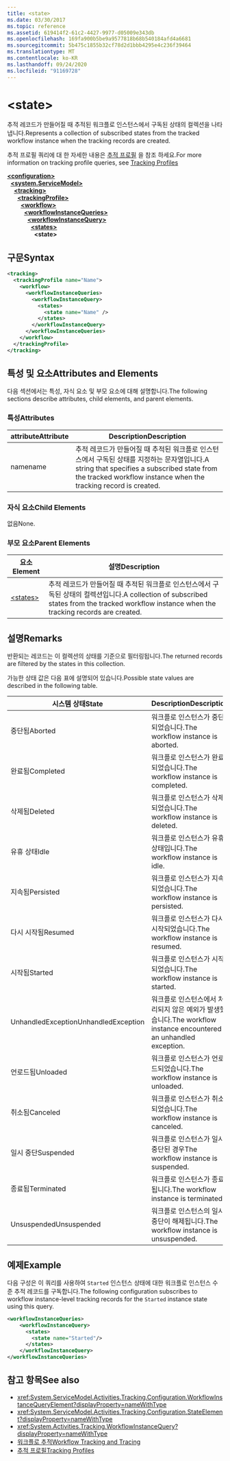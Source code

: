 ```yaml
---
title: <state>
ms.date: 03/30/2017
ms.topic: reference
ms.assetid: 619414f2-61c2-4427-9977-d05009e343db
ms.openlocfilehash: 169fa900b5be9a9577818b68b540184afd4a6681
ms.sourcegitcommit: 5b475c1855b32cf78d2d1bbb4295e4c236f39464
ms.translationtype: MT
ms.contentlocale: ko-KR
ms.lasthandoff: 09/24/2020
ms.locfileid: "91169728"
---
```

# \<state>

<span data-ttu-id="2a411-101">추적 레코드가 만들어질 때 추적된 워크플로 인스턴스에서 구독된 상태의 컬렉션을 나타냅니다.</span><span class="sxs-lookup"><span data-stu-id="2a411-101">Represents a collection of subscribed states from the tracked workflow instance when the tracking records are created.</span></span>  
  
 <span data-ttu-id="2a411-102">추적 프로필 쿼리에 대 한 자세한 내용은 [추적 프로필](../../../windows-workflow-foundation/tracking-profiles.md) 을 참조 하세요.</span><span class="sxs-lookup"><span data-stu-id="2a411-102">For more information on tracking profile queries, see [Tracking Profiles](../../../windows-workflow-foundation/tracking-profiles.md)</span></span>  
  
[**\<configuration>**](../configuration-element.md)\
&nbsp;&nbsp;[**\<system.ServiceModel>**](system-servicemodel-of-workflow.md)\
&nbsp;&nbsp;&nbsp;&nbsp;[**\<tracking>**](tracking.md)\
&nbsp;&nbsp;&nbsp;&nbsp;&nbsp;&nbsp;[**\<trackingProfile>**](trackingprofile.md)\
&nbsp;&nbsp;&nbsp;&nbsp;&nbsp;&nbsp;&nbsp;&nbsp;[**\<workflow>**](workflow.md)\
&nbsp;&nbsp;&nbsp;&nbsp;&nbsp;&nbsp;&nbsp;&nbsp;&nbsp;&nbsp;[**\<workflowInstanceQueries>**](workflowinstancequeries.md)\
&nbsp;&nbsp;&nbsp;&nbsp;&nbsp;&nbsp;&nbsp;&nbsp;&nbsp;&nbsp;&nbsp;&nbsp;[**\<workflowInstanceQuery>**](workflowinstancequery.md)\
&nbsp;&nbsp;&nbsp;&nbsp;&nbsp;&nbsp;&nbsp;&nbsp;&nbsp;&nbsp;&nbsp;&nbsp;&nbsp;&nbsp;[**\<states>**](states.md)\
&nbsp;&nbsp;&nbsp;&nbsp;&nbsp;&nbsp;&nbsp;&nbsp;&nbsp;&nbsp;&nbsp;&nbsp;&nbsp;&nbsp;&nbsp;&nbsp;**\<state>**  
  
## <a name="syntax"></a><span data-ttu-id="2a411-103">구문</span><span class="sxs-lookup"><span data-stu-id="2a411-103">Syntax</span></span>  
  
```xml  
<tracking>
  <trackingProfile name="Name">
    <workflow>
      <workflowInstanceQueries>
        <workflowInstanceQuery>
          <states>
            <state name="Name" />
          </states>
        </workflowInstanceQuery>
      </workflowInstanceQueries>
    </workflow>
  </trackingProfile>
</tracking>  
```  
  
## <a name="attributes-and-elements"></a><span data-ttu-id="2a411-104">특성 및 요소</span><span class="sxs-lookup"><span data-stu-id="2a411-104">Attributes and Elements</span></span>  

 <span data-ttu-id="2a411-105">다음 섹션에서는 특성, 자식 요소 및 부모 요소에 대해 설명합니다.</span><span class="sxs-lookup"><span data-stu-id="2a411-105">The following sections describe attributes, child elements, and parent elements.</span></span>  
  
### <a name="attributes"></a><span data-ttu-id="2a411-106">특성</span><span class="sxs-lookup"><span data-stu-id="2a411-106">Attributes</span></span>  
  
|<span data-ttu-id="2a411-107">attribute</span><span class="sxs-lookup"><span data-stu-id="2a411-107">Attribute</span></span>|<span data-ttu-id="2a411-108">Description</span><span class="sxs-lookup"><span data-stu-id="2a411-108">Description</span></span>|  
|---------------|-----------------|  
|<span data-ttu-id="2a411-109">name</span><span class="sxs-lookup"><span data-stu-id="2a411-109">name</span></span>|<span data-ttu-id="2a411-110">추적 레코드가 만들어질 때 추적된 워크플로 인스턴스에서 구독된 상태를 지정하는 문자열입니다.</span><span class="sxs-lookup"><span data-stu-id="2a411-110">A string that specifies a subscribed state from the tracked workflow instance when the tracking record is created.</span></span>|  
  
### <a name="child-elements"></a><span data-ttu-id="2a411-111">자식 요소</span><span class="sxs-lookup"><span data-stu-id="2a411-111">Child Elements</span></span>  

 <span data-ttu-id="2a411-112">없음</span><span class="sxs-lookup"><span data-stu-id="2a411-112">None.</span></span>  
  
### <a name="parent-elements"></a><span data-ttu-id="2a411-113">부모 요소</span><span class="sxs-lookup"><span data-stu-id="2a411-113">Parent Elements</span></span>  
  
|<span data-ttu-id="2a411-114">요소</span><span class="sxs-lookup"><span data-stu-id="2a411-114">Element</span></span>|<span data-ttu-id="2a411-115">설명</span><span class="sxs-lookup"><span data-stu-id="2a411-115">Description</span></span>|  
|-------------|-----------------|  
|[\<states>](states.md)|<span data-ttu-id="2a411-116">추적 레코드가 만들어질 때 추적된 워크플로 인스턴스에서 구독된 상태의 컬렉션입니다.</span><span class="sxs-lookup"><span data-stu-id="2a411-116">A collection of subscribed states from the tracked workflow instance when the tracking records are created.</span></span>|  
  
## <a name="remarks"></a><span data-ttu-id="2a411-117">설명</span><span class="sxs-lookup"><span data-stu-id="2a411-117">Remarks</span></span>  

 <span data-ttu-id="2a411-118">반환되는 레코드는 이 컬렉션의 상태를 기준으로 필터링됩니다.</span><span class="sxs-lookup"><span data-stu-id="2a411-118">The returned records are filtered by the states in this collection.</span></span>  
  
 <span data-ttu-id="2a411-119">가능한 상태 값은 다음 표에 설명되어 있습니다.</span><span class="sxs-lookup"><span data-stu-id="2a411-119">Possible state values are described in the following table.</span></span>  
  
|<span data-ttu-id="2a411-120">시스템 상태</span><span class="sxs-lookup"><span data-stu-id="2a411-120">State</span></span>|<span data-ttu-id="2a411-121">Description</span><span class="sxs-lookup"><span data-stu-id="2a411-121">Description</span></span>|  
|-----------|-----------------|  
|<span data-ttu-id="2a411-122">중단됨</span><span class="sxs-lookup"><span data-stu-id="2a411-122">Aborted</span></span>|<span data-ttu-id="2a411-123">워크플로 인스턴스가 중단되었습니다.</span><span class="sxs-lookup"><span data-stu-id="2a411-123">The workflow instance is aborted.</span></span>|  
|<span data-ttu-id="2a411-124">완료됨</span><span class="sxs-lookup"><span data-stu-id="2a411-124">Completed</span></span>|<span data-ttu-id="2a411-125">워크플로 인스턴스가 완료되었습니다.</span><span class="sxs-lookup"><span data-stu-id="2a411-125">The workflow instance is completed.</span></span>|  
|<span data-ttu-id="2a411-126">삭제됨</span><span class="sxs-lookup"><span data-stu-id="2a411-126">Deleted</span></span>|<span data-ttu-id="2a411-127">워크플로 인스턴스가 삭제되었습니다.</span><span class="sxs-lookup"><span data-stu-id="2a411-127">The workflow instance is deleted.</span></span>|  
|<span data-ttu-id="2a411-128">유휴 상태</span><span class="sxs-lookup"><span data-stu-id="2a411-128">Idle</span></span>|<span data-ttu-id="2a411-129">워크플로 인스턴스가 유휴 상태입니다.</span><span class="sxs-lookup"><span data-stu-id="2a411-129">The workflow instance is idle.</span></span>|  
|<span data-ttu-id="2a411-130">지속됨</span><span class="sxs-lookup"><span data-stu-id="2a411-130">Persisted</span></span>|<span data-ttu-id="2a411-131">워크플로 인스턴스가 지속되었습니다.</span><span class="sxs-lookup"><span data-stu-id="2a411-131">The workflow instance is persisted.</span></span>|  
|<span data-ttu-id="2a411-132">다시 시작됨</span><span class="sxs-lookup"><span data-stu-id="2a411-132">Resumed</span></span>|<span data-ttu-id="2a411-133">워크플로 인스턴스가 다시 시작되었습니다.</span><span class="sxs-lookup"><span data-stu-id="2a411-133">The workflow instance is resumed.</span></span>|  
|<span data-ttu-id="2a411-134">시작됨</span><span class="sxs-lookup"><span data-stu-id="2a411-134">Started</span></span>|<span data-ttu-id="2a411-135">워크플로 인스턴스가 시작되었습니다.</span><span class="sxs-lookup"><span data-stu-id="2a411-135">The workflow instance is started.</span></span>|  
|<span data-ttu-id="2a411-136">UnhandledException</span><span class="sxs-lookup"><span data-stu-id="2a411-136">UnhandledException</span></span>|<span data-ttu-id="2a411-137">워크플로 인스턴스에서 처리되지 않은 예외가 발생했습니다.</span><span class="sxs-lookup"><span data-stu-id="2a411-137">The workflow instance encountered an unhandled exception.</span></span>|  
|<span data-ttu-id="2a411-138">언로드됨</span><span class="sxs-lookup"><span data-stu-id="2a411-138">Unloaded</span></span>|<span data-ttu-id="2a411-139">워크플로 인스턴스가 언로드되었습니다.</span><span class="sxs-lookup"><span data-stu-id="2a411-139">The workflow instance is unloaded.</span></span>|  
|<span data-ttu-id="2a411-140">취소됨</span><span class="sxs-lookup"><span data-stu-id="2a411-140">Canceled</span></span>|<span data-ttu-id="2a411-141">워크플로 인스턴스가 취소되었습니다.</span><span class="sxs-lookup"><span data-stu-id="2a411-141">The workflow instance is canceled.</span></span>|  
|<span data-ttu-id="2a411-142">일시 중단</span><span class="sxs-lookup"><span data-stu-id="2a411-142">Suspended</span></span>|<span data-ttu-id="2a411-143">워크플로 인스턴스가 일시 중단된 경우</span><span class="sxs-lookup"><span data-stu-id="2a411-143">The workflow instance is suspended.</span></span>|  
|<span data-ttu-id="2a411-144">종료됨</span><span class="sxs-lookup"><span data-stu-id="2a411-144">Terminated</span></span>|<span data-ttu-id="2a411-145">워크플로 인스턴스가 종료됩니다.</span><span class="sxs-lookup"><span data-stu-id="2a411-145">The workflow instance is terminated.</span></span>|  
|<span data-ttu-id="2a411-146">Unsuspended</span><span class="sxs-lookup"><span data-stu-id="2a411-146">Unsuspended</span></span>|<span data-ttu-id="2a411-147">워크플로 인스턴스의 일시 중단이 해제됩니다.</span><span class="sxs-lookup"><span data-stu-id="2a411-147">The workflow instance is unsuspended.</span></span>|  
  
## <a name="example"></a><span data-ttu-id="2a411-148">예제</span><span class="sxs-lookup"><span data-stu-id="2a411-148">Example</span></span>  

 <span data-ttu-id="2a411-149">다음 구성은 이 쿼리를 사용하여 `Started` 인스턴스 상태에 대한 워크플로 인스턴스 수준 추적 레코드를 구독합니다.</span><span class="sxs-lookup"><span data-stu-id="2a411-149">The following configuration subscribes to workflow instance-level tracking records for the `Started` instance state using this query.</span></span>  
  
```xml  
<workflowInstanceQueries>  
    <workflowInstanceQuery>  
      <states>  
        <state name="Started"/>  
      </states>  
    </workflowInstanceQuery>  
</workflowInstanceQueries>  
```  
  
## <a name="see-also"></a><span data-ttu-id="2a411-150">참고 항목</span><span class="sxs-lookup"><span data-stu-id="2a411-150">See also</span></span>

- <xref:System.ServiceModel.Activities.Tracking.Configuration.WorkflowInstanceQueryElement?displayProperty=nameWithType>
- <xref:System.ServiceModel.Activities.Tracking.Configuration.StateElement?displayProperty=nameWithType>
- <xref:System.Activities.Tracking.WorkflowInstanceQuery?displayProperty=nameWithType>
- [<span data-ttu-id="2a411-151">워크플로 추적</span><span class="sxs-lookup"><span data-stu-id="2a411-151">Workflow Tracking and Tracing</span></span>](../../../windows-workflow-foundation/workflow-tracking-and-tracing.md)
- [<span data-ttu-id="2a411-152">추적 프로필</span><span class="sxs-lookup"><span data-stu-id="2a411-152">Tracking Profiles</span></span>](../../../windows-workflow-foundation/tracking-profiles.md)
